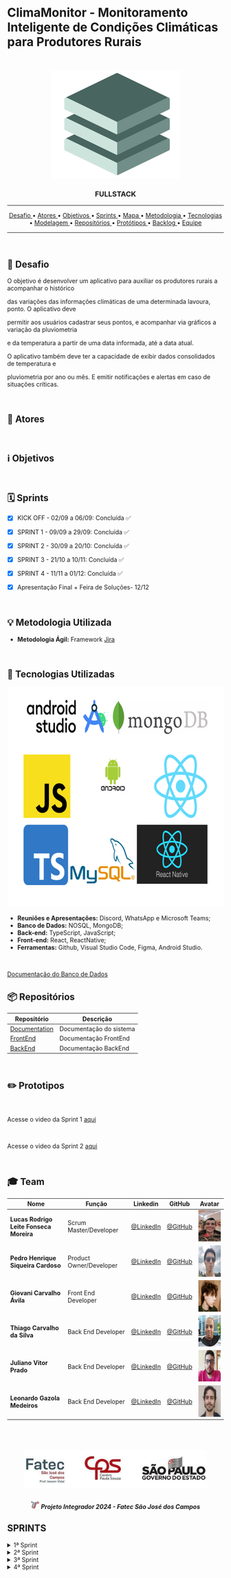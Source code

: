 # ClimaMonitor - Monitoramento Inteligente de Condições Climáticas para Produtores Rurais
<br>
<p align="center">
      <img src="/Imagens Gerais/logo.png" width="300" height="250">
      <h3 align="center"> FULLSTACK </h3>
<p align="center">

<hr>

<p align="center">
  <a href ="#checkered_flag-Desafio"> Desafio </a>  • 
  <a href ="#two_men_holding_hands-atores"> Atores </a>  •
  <a href ="#information_source-objetivos"> Objetivos </a>  • 
  <a href ="#spiral_calendar-sprints"> Sprints </a>  • 
  <a href ="#world_map-mapa-do-site"> Mapa </a>  • 
  <a href ="#bulb-metodologia-utilizada"> Metodologia </a>  • 
  <a href ="#wrench-tecnologias-utilizadas"> Tecnologias </a>  • 
  <a href ="#computer-modelagem-do-banco-de-dados"> Modelagem </a>  •
  <a href ="#package-repositórios"> Repositórios </a>  •
  <a href ="#pencil2-prototipos"> Protótipos </a>  • 
  <a href ="#page_with_curl-backlog"> Backlog </a>  • 
  <a href ="#mortar_board-team"> Equipe </a> 
</p>

<hr>

<br>

## :checkered_flag: Desafio
O objetivo é desenvolver um aplicativo para auxiliar os produtores rurais a acompanhar o histórico

das variações das informações climáticas de uma determinada lavoura, ponto. O aplicativo deve

permitir aos usuários cadastrar seus pontos, e acompanhar via gráficos a variação da pluviometria

e da temperatura a partir de uma data informada, até a data atual.

O aplicativo também deve ter a capacidade de exibir dados consolidados de temperatura e

pluviometria por ano ou mês. E emitir notificações e alertas em caso de situações críticas.

<br>

## :two_men_holding_hands: Atores


<br>

## :information_source: Objetivos
  

<br>

## :spiral_calendar: Sprints

- [x] KICK OFF - 02/09 a 06/09: Concluída :white_check_mark:

- [x] SPRINT 1 - 09/09 a 29/09: Concluída :white_check_mark:

- [x] SPRINT 2 - 30/09 a 20/10: Concluída :white_check_mark:  

- [x] SPRINT 3 - 21/10 a 10/11: Concluída :white_check_mark:

- [x] SPRINT 4 - 11/11 a 01/12: Concluída :white_check_mark:

- [x] Apresentação Final + Feira de Soluções- 12/12

<br>

## :bulb: Metodologia Utilizada

* **Metodologia Ágil:** Framework [Jira](https://www.atlassian.com/br/software/jira/templates/scrum)

<br>

## :wrench: Tecnologias Utilizadas

<img src = "./Imagens Gerais/tecnologias utilizadas.png" width="680" height="511">

* **Reuniões e Apresentações:** Discord, WhatsApp e Microsoft Teams;
* **Banco de Dados:** NOSQL, MongoDB;
* **Back-end:**  TypeScript, JavaScript;
* **Front-end:** React, ReactNative;
* **Ferramentas:** Github, Visual Studio Code, Figma, Android Studio.

<br>

[Documentação do Banco de Dados](https://github.com/Equipe-FULLSTACK/API-5/tree/main/Backend)

## :package: Repositórios

| Repositório                                                       | Descrição                                                                          |
| ----------------------------------------------------------------- | ---------------------------------------------------------------------------------- |
| [Documentation]() | Documentação do sistema                                                      |
| [FrontEnd](https://github.com/FATEC-FULLSTACK/FRONTEND-API5S)           | Documentação FrontEnd                                                   |
| [BackEnd](https://github.com/Equipe-FULLSTACK/API-5/tree/main/Backend)           | Documentação BackEnd                                                            |

<br>

## :pencil2: Prototipos

<br>

Acesse o video da Sprint 1 [aqui](https://youtube.com/shorts/VbizYCUi2_o?si=wlxYst2TCr7fHK_s)

<br>

Acesse o video da Sprint 2 [aqui](https://youtu.be/cfCE5jige9w?si=34B8xZuu6WfZEL2h)

<br>



## :mortar_board: Team
|Nome|Função|Linkedin|GitHub|Avatar|
| -------- |-------- |-------- |-------- |-------- |
|**Lucas Rodrigo Leite Fonseca Moreira**|Scrum Master/Developer|[@LinkedIn](https://www.linkedin.com/in/lucas-rodrigo-169405169/)|[@GitHub](https://github.com/lucasrodrigof)|<img src = "/Imagens Gerais/Lucas.jpeg" width="60" height="73">|
|**Pedro Henrique Siqueira Cardoso**|Product Owner/Developer|[@LinkedIn](https://www.linkedin.com/in/pedro-cardoso-6b93011b6/)|[@GitHub](https://github.com/PhscZ)|<img src = "/Imagens Gerais/pedro.png" width="70" height="73">|
|**Giovani Carvalho Ávila**|Front End Developer|[@LinkedIn](https://www.linkedin.com/in/giovani-carvalho-avila-80593a224/)|[@GitHub](https://github.com/GiovaniAvila)|<img src = "/Imagens Gerais/giovani.png" width="70" height="73">|
|**Thiago Carvalho da Silva**|Back End Developer|[@LinkedIn](https://www.linkedin.com/in/thiago-silva-49bb74168)|[@GitHub](https://github.com/tsilvadev89)|<img src = "/Imagens Gerais/thiago.png" width="70" height="73">|
|**Juliano Vitor Prado**|Back End Developer|[@LinkedIn](#)|[@GitHub](https://github.com/julianopradoo)|<img src = "/Imagens Gerais/juliano.png" width="70" height="73">|
|**Leonardo Gazola Medeiros**|Back End Developer|[@LinkedIn](https://www.linkedin.com/in/leonardo-gazola/)|[@GitHub](https://github.com/Leonardo-Gazola-Medeiros)|<img src = "/Imagens Gerais/leo.jpg" width="70" height="73">| 

<br>

 <h1 align="center"> <img src = "/Imagens Gerais/Fatec.jpg" height="90" /></h1>
 
 <h5 align="center"> <img src = "/Imagens Gerais/faTec.png" width="20" height="20" /> Projeto Integrador 2024 - Fatec São José dos Campos </h5>
 
<!--
| Sprint 1 -  | Conclusão |
| --------------------------------------- | --------- |
| Backlog Total                                        |        |
| Wireframes        | ✔️          |
| Login integrado        |        |
| Cadastrar hora extra        |           |
| Cadastrar sobreaviso        |
| listar sobreaviso e aprovações        |           |
| Listar hora extra e aprovações        |   

-->
<!--
<hr>

| Sprint 2 - Cliente consegue visualizar cardápio de produtos | Conclusão |
| ------------------------------------------------------------------- | --------------- |
| Protótipo do website ecommerce.    | ✔️ |
| Cliente - Realizar cadastro no site fornecendo email, nome completo, telefone, data de nascimento, endereço. | ✔️ |
| Cliente - Logar com email e senha no site. | ✔️ |
| Cliente - Página Home do website.    | ✔️ |
| Cliente - Página Cardápio de produtos disponíveis a pronta entrega.    | ✔️ |
| Cliente - Página Cardápio de produtos disponíveis somente sob encomenda.    | ✔️ |
| Cliente - Página de cadastro de novos clientes.    | ✔️ |
| Cliente - Página de login para clientes.    | ✔️ |



<hr>

| Sprint 3 - Vendedora consegue controlar e cadastrar produtos e vendas e Cliente consegue adicionar produtos ao carrinho                              | Conclusão |
| ------------------------------------------------------------------- | --------------- |
| Vendedora - Cadastrar novos produtos de pronta-entrega. | ✔️ |
| Vendedora - Selecionar quantidade de produtos disponíveis a pronta entrega. | ✔️ |
| Vendedora - Selecionar quais produtos serão visíveis a clientes no cardápio de pronta entrega. | ✔️ |
| Vendedora - Remover produtos disponíveis. | ✔️ |
| Vendedora - Editar / excluir produtos cadastrados. | ✔️ |
| Vendedora - Página onde a vendedora visualiza / edita / exclui todos os produtos cadastrados. | ✔️ |
| Vendedora - Página onde a vendedora determina quais produtos e quantidade estão disponíveis à pronta entrega. | ✔️ |
| Vendedora - Página onde a vendedora cadastra novos produtos para pronta entrega. | ✔️ |
| Cliente - Selecionar produtos e quantidades e adicionar ao carrinho. | ✔️ |
| Cliente - Editar produtos e / ou quantidades selecionadas e / ou adicionadas ao carrinho. | ✔️ |
| Cliente - Solicitar orçamento para encomendas por email, whatsapp ou telefone. | ✔️ |
| Cliente - Página de produtos adicionados ao carrinho do cliente.    | ✔️ |
| Cliente - Página para redigir texto para email de encomenda. | ✔️ |


<hr>


| Sprint 4 - Cliente consegue realizar compra e escolher formas de pagamento e Vendedora controlar status do pedido | Conclusão |
| ------------------------------------------------------------------- | --------------- |
| Vendedora - Receber notificação de pedidos de produtos pronta entrega. | ✔️ |
| Vendedora - Receber notificação de solicitação de orçamentos. | ✔️ |
| Vendedora - Página onde a vendedora visualiza e altera status dos pedidos recebidos. | ✔️ |
| Cliente - Confirmar produtos selecionados no carrinho. | ✔️ |
| Cliente - Selecionar formas de envio do produto (retirar no local ou entrega). | ✔️ |
| Cliente - Informar local de entrega do produto. | ✔️ |
| Cliente - Visualizar taxa de entrega, de acordo com endereço informado pelo cliente. | ✔️ |
| Cliente - Consegue visualizar status do pedido. | ✔️ |
| Cliente - Página para informar metodo de entrega da compra. | ✔️ |
| Cliente - Página para informar endereço de entrega. | ✔️ |
| Cliente - Página de pagamento online. | ✔️ |
| Cliente - Página para visualizar status do pedido. | ✔️ |
| Somente clientes cadastrados podem confirmar produtos do carrinho e realizar pagamentos. | ✔️ |
| Para entregas, formas de pagamento válidas são somente pelo site. | ✔️ |
| Para retiradas, pagamento somente presencial. | ✔️ |

# 🎯 Entrega - Sprint 1

## 💻 Telas do Sistema







## ⌛ Funcionamento -->

## SPRINTS
<details>
<summary>1ª Sprint</summary>
</br>

 Primeira Sprint - 09/09/2024
  ============================
  ****************************
###  <div align="center"> Projeto API 5º Semestre: </div>
  ### <div align="center"> FATEC São José dos Campos - Prof. Jessen Vidal </div>



  #### <div align="center"> Protótipo Figma </div>
  
  <div align="center"> <img src="/Imagens Gerais/figma.jpg "width="640" height="360"> </div>
  
  

    
    
  ### <div align="center"> Estado Final do Projeto 1º Sprint: </div>

  <div align = "center">
    <img src="/Imagens Gerais/login.jpg" width="191" height="441"><br>
    <img src="/Imagens Gerais/mapa.jpg" width="191" height="442"><br>
    
  </div>

<h2 align="center">Tasks Concluidas</h1>

Ao final da primeira sprint, foram entregues as seguintes tasks:

- Sistema de cadastro de pontos.
- Integração com google maps.
- Modelagem banco de dados. 
- Desenvolvimento banco de dados.
- Integração dos pontos com o banco de dados.
- Sistema de login.

<h2 align="center">Modelagem Banco de Dados</h1>

 ### <p align="center">Modelo conceitual
  
  <p align="center">
  <img src="./Backend/Database/Relacional/Conceitual/ConceitualV1.0 - .jpg" width="610" height="400"><br>
  
  <br>
  <br>
    
  <p align="center">Escopo da primeira estrutura do Banco de dados após levantamento de requisitos feito pelos membros da equipe.
    
  ### <p align="center">Modelo Lógico
    
  <p align="center">
  <img src="./Backend/Database/Relacional/Logico/LogicoV1.0 .png" width="520" height="600"><br>
    
  <br>
  <br>
    
  <p align="center">Representação diagrámatica de dados, restrições, nomes de entidades e relacionamentos. É uma versão mais refinada do modelo conceitual de dados
    

  ### <p align="center">Modelagem Física NoSQL
  
  <p align="center">
  <img src="/Backend/Database/Não Relacional/ModelagemNoSql/ModelagemNoSqlEV1.0 .png" width="700" height="500"><br>
  
  <br>
  <br>

</details>


<details>
<summary>2ª Sprint</summary>
</br>

 Segunda Sprint - 30/09/2024
  ============================
  ****************************
###  <div align="center"> Projeto API 5º Semestre: </div>
  ### <div align="center"> FATEC São José dos Campos - Prof. Jessen Vidal </div>

<h2 align="center">Tasks Concluidas</h1>

Ao final da segunda sprint, foram entregues as seguintes tasks:

- Integrações das telas com backend.
- Integração da busca com nome e lista suspensa de localização
- Fetch dos pontos salvos no banco de dados
- CRUD dos pontos e notificações.
- Redirecionamento do mapa para ponto de pesquisa ou ponto salvo.
- Refatorado organização do projeto componetizando algumas funcionalidades.

   ### <p align="center">Buscar cordenada
  
  <p align="center">
  <img src="./Imagens Gerais/buscarCordenada.jpg" width="191" height="441"><br>

   ### <p align="center">Editar informações no ponto
  
  <p align="center">
  <img src="./Imagens Gerais/editarPonto.jpg" width="191" height="441"><br>

   ### <p align="center">Histórico de Pontos
  
  <p align="center">
  <img src="./Imagens Gerais/historicoPonto.jpg" width="191" height="441"><br>

   ### <p align="center">Buscar por Endereço
  
  <p align="center">
  <img src="./Imagens Gerais/historicoBusca.jpg" width="191" height="441"><br>

</details>


<details>
<summary>3ª Sprint</summary>
</br>

 Terceira Sprint - 21/10/2024
  ============================
  ****************************
###  <div align="center"> Projeto API 5º Semestre: </div>
  ### <div align="center"> FATEC São José dos Campos - Prof. Jessen Vidal </div>

  <h2 align="center">Tasks Concluidas</h1>

Ao final da terçeira sprint, foram entregues as seguintes tasks:

- Sistema de Gráficos.
- Integração de dados com API externa.

  Um ponto importante na terceira sprint, foi a mudança de API, que antes estava sendo utilizada a API da NASA, e agora openMeteo.

   ### <p align="center">Sistema de Gráficos
  
  <p align="center">
  <img src="./Imagens Gerais/sistemaGrafico.jpg" width="191" height="441"><br>
  

</details>

<details>
<summary>4ª Sprint</summary>
</br>

 Quarta Sprint - 11/11/2024
  ============================
  ****************************
###  <div align="center"> Projeto API 5º Semestre: </div>
  ### <div align="center"> FATEC São José dos Campos - Prof. Jessen Vidal </div>


  <h2 align="center">Tasks Concluidas</h1>

Ao final da quarta sprint, foram entregues as seguintes tasks:

- Documentação.
- Integração de dados com API externa.


   ### <p align="center">Estado final do Projeto
  
  <p align="center">
  <img src="./Imagens Gerais/estFinal1.jpg" width="191" height="441">
  <img src="./Imagens Gerais/estFinal2.jpg" width="191" height="441">
  <img src="./Imagens Gerais/estFinal3.jpg" width="191" height="441">
  <img src="./Imagens Gerais/estFinal4.jpg" width="191" height="441"><br>

</details>
